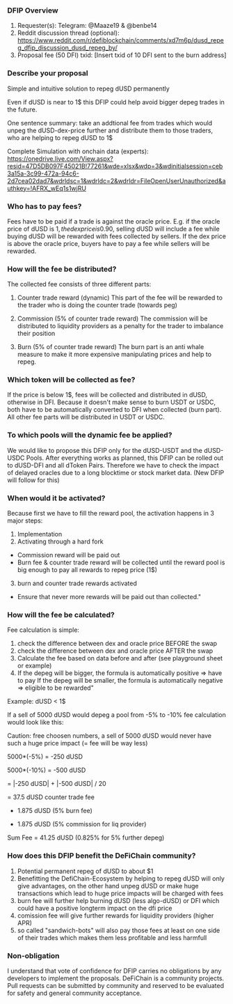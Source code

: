 
<!-- 
As part of the requirement for submission of DFIP for vote of confidence, you are required to pay 50 DFI fee for it to be voted on. After you have submitted this vote of , please transfer 50 DFI to the burn address `8defichainBurnAddressXXXXXXXdRQkSm` and take note of your `txid` and list it here. You may be required to prove that the transfer if yours if there are multiple CFP claims to it. 
Info: https://github.com/DeFiCh/dfips/issues/19

Optionally, you are also encouraged to submit a Reddit discussion thread as part of CFP to allow for a more open discussion with the community. Reddit discussion thread however does not require a fee, you can also use this process to sound out community's acceptance first before committing to it and paying the fee.

Take note that this is a vote of confidence for DFIP, it carries no obligations by the developers to implement the suggestions. DeFiChain is a community projects. Pull requests can be submitted by community and reserved to be evaluated for safety and general community acceptance.
-->

### DFIP Overview
1. Requester(s): Telegram: @Maaze19 & @benbe14
2. Reddit discussion thread (optional): https://www.reddit.com/r/defiblockchain/comments/xd7m6p/dusd_repeg_dfip_discussion_dusd_repeg_by/
3. Proposal fee (50 DFI) txid: [Insert txid of 10 DFI sent to the burn address]

### Describe your proposal
Simple and intuitive solution to repeg dUSD permanently

Even if dUSD is near to 1$ this DFIP could help avoid bigger depeg trades in the future. 

One sentence summary: take an addtional fee from trades which would unpeg the dUSD-dex-price further and distribute them to those traders, who are helping to repeg dUSD to 1$


Complete Simulation with onchain data (experts): https://onedrive.live.com/View.aspx?resid=47D5DB097F45021B!77261&wde=xlsx&wdp=3&wdinitialsession=ceb3a15a-3c99-472a-94c6-2d7cea02dad7&wdrldsc=1&wdrldc=2&wdrldr=FileOpenUserUnauthorized&authkey=!AFRX_wEq1s1wjRU

### Who has to pay fees?	

Fees have to be paid if a trade is against the oracle price. E.g. if the oracle price of dUSD is 1$, the dex price is 0.90$, selling dUSD will include a fee while buying dUSD will be rewarded with fees collected by sellers. If the dex price is above the oracle price, buyers have to pay a fee while sellers will be rewarded.		

### How will the fee be distributed?					

The collected fee consists of three different parts:
1. Counter trade reward (dynamic)
This part of the fee will be rewarded to the trader who is doing the counter trade (towards peg)

2. Commission (5% of counter trade reward)
The commission will be distributed to liquidity providers as a penalty for the trader to imbalance their position

3. Burn (5% of counter trade reward)
The burn part is an anti whale measure to make it more expensive manipulating prices and help to repeg.


### Which token will be collected as fee?			


If the price is below 1$, fees will be collected and distributed in dUSD, otherwise in DFI.
Because it doesn't make sense to burn USDT or USDC, both have to be automatically converted to DFI when collected (burn part). All other fee parts will be distributed in USDT or USDC.	

### To which pools will the dynamic fee be applied?	

We would like to propose this DFIP only for the dUSD-USDT and the dUSD-USDC Pools. After everything works as planned, this DFIP can be rolled out to dUSD-DFI and all dToken Pairs. Therefore we have to check the impact of delayed oracles due to a long blocktime or stock market data. (New DFIP will follow for this)			

### When would it be activated?	

Because first we have to fill the reward pool, the activation happens in 3 major steps:
1. Implementation
2. Activating through a hard fork
- Commission reward will be paid out
- Burn fee & counter trade reward will be collected until the reward pool is big enough to pay all rewards to repeg price (1$)
3. burn and counter trade rewards activated
- Ensure that never more rewards will be paid out than collected."		


### How will the fee be calculated?			

Fee calculation is simple:
1. check the difference between dex and oracle price BEFORE the swap
2. check the difference between dex and oracle price AFTER the swap
3. Calculate the fee based on data before and after (see playground sheet or example)
4. If the depeg will be bigger, the formula is automatically positive => have to pay
If the depeg will be smaller, the formula is automatically negative => eligible to be rewarded"		

Example:
dUSD < 1$

If a sell of 5000 dUSD would depeg a pool from -5% to -10% fee calculation would look like this:

Caution: free choosen numbers, a sell of 5000 dUSD would never have such a huge price impact (= fee will be way less)

5000*(-5%) = -250 dUSD

5000*(-10%) = -500 dUSD

= |-250 dUSD| + |-500 dUSD| / 20

= 37.5 dUSD counter trade fee

   + 1.875 dUSD (5% burn fee)

   + 1.875 dUSD (5% commission for liq provider)

Sum Fee = 41.25 dUSD (0.825% for 5% further depeg)
				 

### How does this DFIP benefit the DeFiChain community?
1. Potential permanent repeg of dUSD to about $1
2. Benefitting the DefiChain-Ecosystem by helping to repeg dUSD will only give advantages, on the other hand unpeg dUSD or make huge transactions which lead to huge price impacts will be charged with fees
3. burn fee will further help burning dUSD (less algo-dUSD) or DFI which could have a positive longterm impact on the dfi price
4. comission fee will give further rewards for liquidity providers (higher APR)
5. so called "sandwich-bots" will also pay those fees at least on one side of their trades which makes them less profitable and less harmfull

 <!-- Leave the following intact -->
### Non-obligation
I understand that vote of confidence for DFIP carries no obligations by any developers to implement the proposals. DeFiChain is a community projects. Pull requests can be submitted by community and reserved to be evaluated for safety and general community acceptance.
